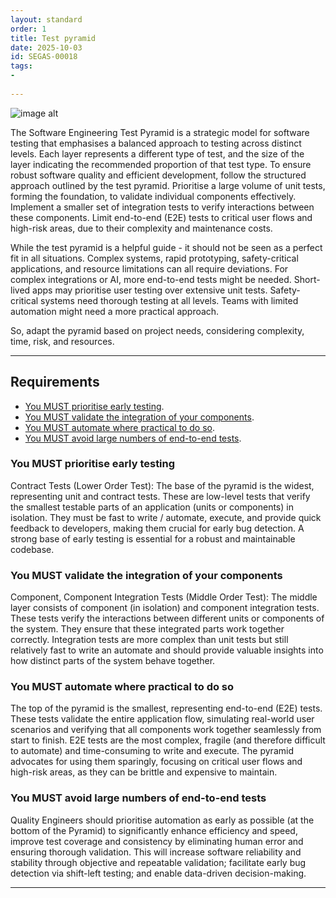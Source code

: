 ```yaml
---
layout: standard
order: 1
title: Test pyramid
date: 2025-10-03
id: SEGAS-00018
tags:
- 
  
---
```


![image alt](https://github.com/rkoneru-hub/engineering-guidance-and-standards/blob/67dca075ff8bfd282f70d3fb04fb408bbbc82fd3/docs/standards/Testpyramid.PNG)

The Software Engineering Test Pyramid is a strategic model for software testing that emphasises a balanced approach to testing across distinct levels. Each layer represents a different type of test, and the size of the layer indicating the recommended proportion of that test type. To ensure robust software quality and efficient development, follow the structured approach outlined by the test pyramid. Prioritise a large volume of unit tests, forming the foundation, to validate individual components effectively. Implement a smaller set of integration tests to verify interactions between these components. Limit end-to-end (E2E) tests to critical user flows and high-risk areas, due to their complexity and maintenance costs.

While the test pyramid is a helpful guide - it should not be seen as a perfect fit in all situations. Complex systems, rapid prototyping, safety-critical applications, and resource limitations can all require deviations. For complex integrations or AI, more end-to-end tests might be needed. Short-lived apps may prioritise user testing over extensive unit tests. Safety-critical systems need thorough testing at all levels. Teams with limited automation might need a more practical approach. 

So, adapt the pyramid based on project needs, considering complexity, time, risk, and resources.

---

## Requirements

- [You MUST prioritise early testing](#You-MUST-prioritise-early-testing).
- [You MUST validate the integration of your components](#You-MUST-validate-the-integration-of-your-components). 
- [You MUST automate where practical to do so](#You-MUST-automate-where-practical-to-do-so).
- [You MUST avoid large numbers of end-to-end tests](#You-MUST-avoid-large-numbers-of-end-to-end-tests).

### You MUST prioritise early testing

Contract Tests (Lower Order Test):  The base of the pyramid is the widest, representing unit and contract tests. These are low-level tests that verify the smallest testable parts of an application (units or components) in isolation. They must be fast to write / automate, execute, and provide quick feedback to developers, making them crucial for early bug detection. A strong base of early testing is essential for a robust and maintainable codebase.

### You MUST validate the integration of your components

Component, Component Integration Tests (Middle Order Test): The middle layer consists of component (in isolation) and component integration tests. These tests verify the interactions between different units or components of the system. They ensure that these integrated parts work together correctly. Integration tests are more complex than unit tests but still relatively fast to write an automate and should provide valuable insights into how distinct parts of the system behave together.

### You MUST automate where practical to do so

The top of the pyramid is the smallest, representing end-to-end (E2E) tests. These tests validate the entire application flow, simulating real-world user scenarios and verifying that all components work together seamlessly from start to finish. E2E tests are the most complex, fragile (and therefore difficult to automate) and time-consuming to write and execute. The pyramid advocates for using them sparingly, focusing on critical user flows and high-risk areas, as they can be brittle and expensive to maintain.

### You MUST avoid large numbers of end-to-end tests

Quality Engineers should prioritise automation as early as possible (at the bottom of the Pyramid) to significantly enhance efficiency and speed, improve test coverage and consistency by eliminating human error and ensuring thorough validation. This will increase software reliability and stability through objective and repeatable validation; facilitate early bug detection via shift-left testing; and enable data-driven decision-making.



---
